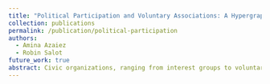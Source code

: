 ```yaml
---
title: "Political Participation and Voluntary Associations: A Hypergraph Case Study"
collection: publications
permalink: /publication/political-participation
authors:
  - Amina Azaiez
  - Robin Salot
future_work: true
abstract: Civic organizations, ranging from interest groups to voluntary associations, constantly influence policy formation in representative democracies. This work presents a local case study that examines the relationship between voluntary associations and local political institutions in a village with almost two thousand residents. Traditionally, sociologists approaches focus on   individual characteristics such as age, gender, or socio-professional statues. Here, we analyse social interactions between members of organizations modeled through a hypergraph. Specifically, we model interactions as hyperedges that correspond to activities proposed by organizations and involve the individuals who participate in those activities. Our analysis reveals a community-based structure, in which members of similar type  of organization tend to interact more frequently. To quantify 'political participation', we introduce an interactional-based measure that extends the degree centrality. We also introduce the 'diversity coefficient' as an extension of the degree centrality to capture individual's ability to participate in activities composed of members from different communities. Among other centrality measures, we find that the diversity coefficient is the most significant factor in explaining political participation among members of associations.
---
```

